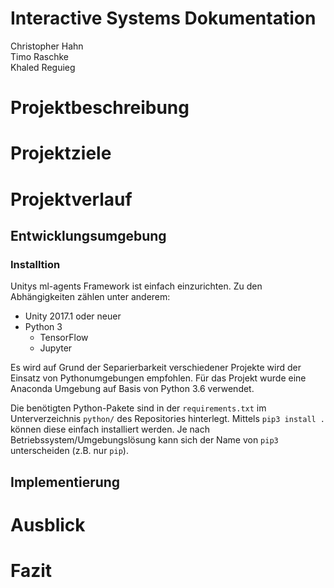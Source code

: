 # Interactive Systems Dokumentation
Christopher Hahn  
Timo Raschke  
Khaled Reguieg

# Projektbeschreibung

# Projektziele

# Projektverlauf

## Entwicklungsumgebung

### Installtion
Unitys ml-agents Framework ist einfach einzurichten. Zu den Abhängigkeiten zählen unter anderem:
* Unity 2017.1 oder neuer
* Python 3
  * TensorFlow
  * Jupyter

Es wird auf Grund der Separierbarkeit verschiedener Projekte wird der Einsatz von Pythonumgebungen empfohlen. Für das Projekt wurde eine Anaconda Umgebung auf Basis von Python 3.6 verwendet.

Die benötigten Python-Pakete sind in der `requirements.txt` im Unterverzeichnis `python/` des Repositories hinterlegt. Mittels `pip3 install .` können diese einfach installiert werden. Je nach Betriebssystem/Umgebungslösung kann sich der Name von `pip3` unterscheiden (z.B. nur `pip`).

## Implementierung

# Ausblick

# Fazit